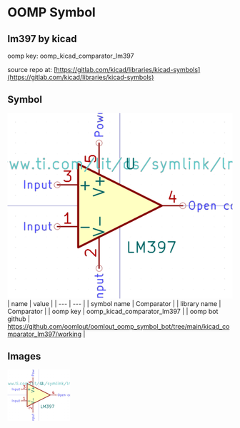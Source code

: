 # OOMP Symbol  
## lm397  by kicad  
  
oomp key: oomp_kicad_comparator_lm397  
  
source repo at: [https://gitlab.com/kicad/libraries/kicad-symbols](https://gitlab.com/kicad/libraries/kicad-symbols)  
## Symbol  
  
[![working.png](working_600.png)](working.png)  
| name | value | 
| --- | --- | 
| symbol name | Comparator | 
| library name | Comparator | 
| oomp key | oomp_kicad_comparator_lm397 | 
| oomp bot github | https://github.com/oomlout/oomlout_oomp_symbol_bot/tree/main/kicad_comparator_lm397/working | 
## Images  
  
[![working.png](working_140.png)](working.png)  
